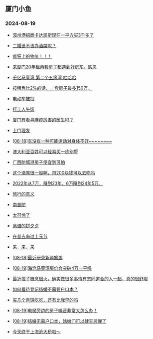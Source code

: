 ## 厦门小鱼 
### 2024-08-19

+ [漳州港招商卡达凯斯现在一平方买3千多了](http://bbs.xmfish.com/read-htm-tid-18233273.html)

+ [二婚该不该办酒席呢？](http://bbs.xmfish.com/read-htm-tid-18233203.html)

+ [疯狂上的物价！！！](http://bbs.xmfish.com/read-htm-tid-18233221.html)

+ [来厦门20年租两套房子都遇到好房东。感恩](http://bbs.xmfish.com/read-htm-tid-18233217.html)

+ [千亿马銮湾 第二个五缘湾 哈哈哈](http://bbs.xmfish.com/read-htm-tid-18233333.html)

+ [按租售比2%的话，一套房子最多150万。](http://bbs.xmfish.com/read-htm-tid-18233223.html)

+ [电动车被扣](http://bbs.xmfish.com/read-htm-tid-18233294.html)

+ [打工人午饭](http://bbs.xmfish.com/read-htm-tid-18233298.html)

+ [厦门有看寻麻疹厉害的医生吗？](http://bbs.xmfish.com/read-htm-tid-18233300.html)

+ [上门理发](http://bbs.xmfish.com/read-htm-tid-18233204.html)

+ [[08-18]有没有一种可能运动对身体不好~~~~~~~~](http://bbs.xmfish.com/read-htm-tid-18233357.html)

+ [澳大利亚百姓可以轻易买一栋别墅](http://bbs.xmfish.com/read-htm-tid-18233339.html)

+ [广西防城港房子便宜到可怕](http://bbs.xmfish.com/read-htm-tid-18233397.html)

+ [这个酒席很一般啊，包200块钱可以去吃吗](http://bbs.xmfish.com/read-htm-tid-18233426.html)

+ [2022年从7万，降到23年，6万降到24年5万。](http://bbs.xmfish.com/read-htm-tid-18233482.html)

+ [旅行的意义](http://bbs.xmfish.com/read-htm-tid-18233406.html)

+ [南普陀](http://bbs.xmfish.com/read-htm-tid-18233314.html)

+ [太可怜了](http://bbs.xmfish.com/read-htm-tid-18233388.html)

+ [离谱的拼夕夕](http://bbs.xmfish.com/read-htm-tid-18233467.html)

+ [在普吉岛过上元节](http://bbs.xmfish.com/read-htm-tid-18233487.html)

+ [来，来，来](http://bbs.xmfish.com/read-htm-tid-18233389.html)

+ [[08-18]最近研究新疆旅游](http://bbs.xmfish.com/read-htm-tid-18233498.html)

+ [[08-19]海沧马銮湾房价会突破4万一平吗](http://bbs.xmfish.com/read-htm-tid-18233543.html)

+ [最近搭子概念很火，确实做很多事情有志同道合的人一起，真的很舒服](http://bbs.xmfish.com/read-htm-tid-18233468.html)

+ [如何看待登记结婚不需要户口本？](http://bbs.xmfish.com/read-htm-tid-18233485.html)

+ [买几个月饼吃吃，还有比我早的吗](http://bbs.xmfish.com/read-htm-tid-18233460.html)

+ [[08-19]电梯旁边的房子噪音非常大怎么办！](http://bbs.xmfish.com/read-htm-tid-18233531.html)

+ [[08-19]结婚无需户口本，姑娘们可以肆无忌惮了](http://bbs.xmfish.com/read-htm-tid-18233604.html)

+ [今天终于上海沧大桥啦～](http://bbs.xmfish.com/read-htm-tid-18233601.html)

